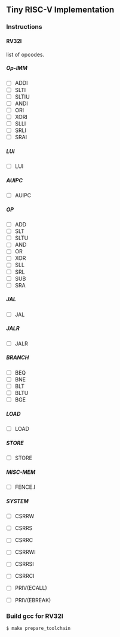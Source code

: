 Tiny RISC-V Implementation
---

### Instructions
#### RV32I
list of opcodes.
##### Op-IMM
- [ ] ADDI
- [ ] SLTI
- [ ] SLTIU
- [ ] ANDI
- [ ] ORI
- [ ] XORI
- [ ] SLLI
- [ ] SRLI
- [ ] SRAI

##### LUI
- [ ] LUI

##### AUIPC
- [ ] AUIPC

##### OP
- [ ] ADD
- [ ] SLT
- [ ] SLTU
- [ ] AND
- [ ] OR
- [ ] XOR
- [ ] SLL
- [ ] SRL
- [ ] SUB
- [ ] SRA

##### JAL
- [ ] JAL

##### JALR
- [ ] JALR

##### BRANCH
- [ ] BEQ
- [ ] BNE
- [ ] BLT
- [ ] BLTU
- [ ] BGE

##### LOAD
- [ ] LOAD

##### STORE
- [ ] STORE

##### MISC-MEM
- [ ] FENCE.I

##### SYSTEM
- [ ] CSRRW
- [ ] CSRRS
- [ ] CSRRC
- [ ] CSRRWI
- [ ] CSRRSI
- [ ] CSRRCI
- [ ] PRIV(ECALL)
- [ ] PRIV(EBREAK)




### Build gcc for RV32I
```
$ make prepare_toolchain
```


